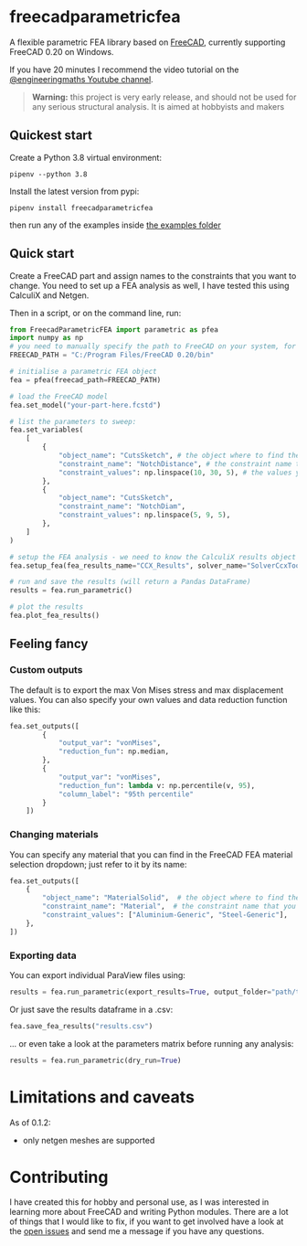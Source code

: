 # freecadparametricfea

 A flexible parametric FEA library based on [FreeCAD](https://www.freecadweb.org/), currently supporting FreeCAD 0.20 on Windows.
 
 If you have 20 minutes I recommend the video tutorial on the [@engineeringmaths Youtube channel](https://www.youtube.com/watch?v=cwtgB4KpdJo).

> **Warning:**
> this project is very early release, and should not be used for any serious structural analysis. It is aimed at hobbyists and makers

## Quickest start
Create a Python 3.8 virtual environment:

`pipenv --python 3.8`

Install the latest version from pypi:

`pipenv install freecadparametricfea`

then run any of the examples inside [the examples folder](examples/)

## Quick start

Create a FreeCAD part and assign names to the constraints that you want to change. You need to set up a FEA analysis as well, I have tested this using CalculiX and Netgen.

Then in a script, or on the command line, run:

```python
from FreecadParametricFEA import parametric as pfea
import numpy as np
# you need to manually specify the path to FreeCAD on your system, for now:
FREECAD_PATH = "C:/Program Files/FreeCAD 0.20/bin"

# initialise a parametric FEA object
fea = pfea(freecad_path=FREECAD_PATH)

# load the FreeCAD model
fea.set_model("your-part-here.fcstd")

# list the parameters to sweep:
fea.set_variables(
    [
        {
            "object_name": "CutsSketch", # the object where to find the constraint
            "constraint_name": "NotchDistance", # the constraint name that you assigned 
            "constraint_values": np.linspace(10, 30, 5), # the values you want to check
        },
        {
            "object_name": "CutsSketch",
            "constraint_name": "NotchDiam",
            "constraint_values": np.linspace(5, 9, 5),
        },
    ]
)

# setup the FEA analysis - we need to know the CalculiX results object and the solver name
fea.setup_fea(fea_results_name="CCX_Results", solver_name="SolverCcxTools")

# run and save the results (will return a Pandas DataFrame)
results = fea.run_parametric()

# plot the results
fea.plot_fea_results()
```

## Feeling fancy

### Custom outputs
The default is to export the max Von Mises stress and max displacement values. You can also specify your own values and data reduction function like this:

```python
fea.set_outputs([
        {
            "output_var": "vonMises",
            "reduction_fun": np.median,
        },
        {
            "output_var": "vonMises",
            "reduction_fun": lambda v: np.percentile(v, 95),
            "column_label": "95th percentile"
        }
    ])
```

### Changing materials
You can specify any material that you can find in the FreeCAD FEA material selection dropdown; just refer to it by its name:

```python
fea.set_outputs([
    {
        "object_name": "MaterialSolid",  # the object where to find the constraint
        "constraint_name": "Material",  # the constraint name that you assigned
        "constraint_values": ["Aluminium-Generic", "Steel-Generic"],
    },
])
```


### Exporting data

You can export individual ParaView files using:

```python
results = fea.run_parametric(export_results=True, output_folder="path/to/my/results")
```


Or just save the results dataframe in a .csv:

```python
fea.save_fea_results("results.csv")
```

... or even take a look at the parameters matrix before running any analysis:

```python
results = fea.run_parametric(dry_run=True)
```

# Limitations and caveats

As of 0.1.2:
 * only netgen meshes are supported

# Contributing
I have created this for hobby and personal use, as I was interested in learning more about FreeCAD and writing Python modules. There are a lot of things that I would like to fix, if you want to get involved have a look at the [open issues](https://github.com/da-crivelli/freecad-parametric-fea/issues/) and send me a message if you have any questions.


